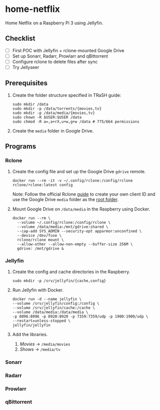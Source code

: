 # home-netflix

Home Netflix on a Raspberry Pi 3 using Jellyfin.

## Checklist

- [ ] First POC with Jellyfin + rclone-mounted Google Drive
- [ ] Set up Sonarr, Radarr, Prowlarr and qBittorrent
- [ ] Configure rclone to delete files after sync
- [ ] Try Jellyseer

## Prerequisites

1. Create the folder structure specified in TRaSH guide:

   ```shell
   sudo mkdir /data
   sudo mkdir -p /data/torrents/{movies,tv}
   sudo mkdir -p /data/media/{movies,tv}
   sudo chown -R $USER:$USER /data
   sudo chmod -R a=,a+rX,u+w,g+w /data # 775/664 permissions
   ```

1. Create the `media` folder in Google Drive.

## Programs

### Rclone

1. Create the config file and set up the Google Drive `gdrive` remote.

   ```shell
   docker run --rm -it -v ~/.config/rclone:/config/rclone rclone/rclone:latest config
   ```

   Note: Follow the official Rclone
   [guide](https://rclone.org/drive/#making-your-own-client-id) to create your
   own client ID and use the Google Drive `media` folder as the
   [root folder](https://rclone.org/drive/#making-your-own-client-id).

1. Mount Google Drive on `/data/media` in the Raspberry using Docker.

   ```shell
   docker run --rm \
     --volume ~/.config/rclone:/config/rclone \
     --volume /data/media:/mnt/gdrive:shared \
     --cap-add SYS_ADMIN --security-opt apparmor:unconfined \
     --device /dev/fuse \
     rclone/rclone mount \
     --allow-other --allow-non-empty --buffer-size 256M \
     gdrive: /mnt/gdrive &
   ```

### Jellyfin

1. Create the config and cache directories in the Raspberry.

   ```shell
   sudo mkdir -p /srv/jellyfin/{cache,config}
   ```

1. Run Jellyfin with Docker.

   ```shell
   docker run -d --name jellyfin \
   --volume /srv/jellyfin/config:/config \
   --volume /srv/jellyfin/cache:/cache \
   --volume /data/media:/data/media \
   -p 8096:8096 -p 8920:8920 -p 7359:7359/udp -p 1900:1900/udp \
   --restart=unless-stopped \
   jellyfin/jellyfin
   ```

1. Add the libraries.
   1. _Movies_ -> `/media/movies`
   1. _Shows_ -> `/media/tv`

### Sonarr

### Radarr

### Prowlarr

### qBittorrent
